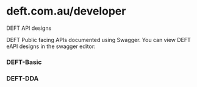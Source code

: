 # deft.com.au/developer
DEFT API designs

DEFT Public facing APIs documented using Swagger. You can view DEFT eAPI designs in the swagger editor:

### DEFT-Basic


### DEFT-DDA

